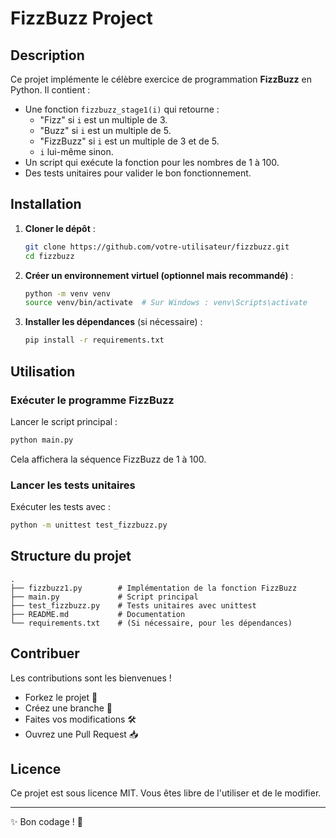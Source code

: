 # FizzBuzz Project

## Description
Ce projet implémente le célèbre exercice de programmation **FizzBuzz** en Python. Il contient :

- Une fonction `fizzbuzz_stage1(i)` qui retourne :
  - "Fizz" si `i` est un multiple de 3.
  - "Buzz" si `i` est un multiple de 5.
  - "FizzBuzz" si `i` est un multiple de 3 et de 5.
  - `i` lui-même sinon.
- Un script qui exécute la fonction pour les nombres de 1 à 100.
- Des tests unitaires pour valider le bon fonctionnement.

## Installation

1. **Cloner le dépôt** :
   ```bash
   git clone https://github.com/votre-utilisateur/fizzbuzz.git
   cd fizzbuzz
   ```
2. **Créer un environnement virtuel (optionnel mais recommandé)** :
   ```bash
   python -m venv venv
   source venv/bin/activate  # Sur Windows : venv\Scripts\activate
   ```
3. **Installer les dépendances** (si nécessaire) :
   ```bash
   pip install -r requirements.txt
   ```

## Utilisation

### Exécuter le programme FizzBuzz

Lancer le script principal :
```bash
python main.py
```
Cela affichera la séquence FizzBuzz de 1 à 100.

### Lancer les tests unitaires

Exécuter les tests avec :
```bash
python -m unittest test_fizzbuzz.py
```

## Structure du projet
```
.
├── fizzbuzz1.py        # Implémentation de la fonction FizzBuzz
├── main.py             # Script principal
├── test_fizzbuzz.py    # Tests unitaires avec unittest
├── README.md           # Documentation
└── requirements.txt    # (Si nécessaire, pour les dépendances)
```

## Contribuer
Les contributions sont les bienvenues !
- Forkez le projet 🍴
- Créez une branche 🔀
- Faites vos modifications 🛠️
- Ouvrez une Pull Request 📥

## Licence
Ce projet est sous licence MIT. Vous êtes libre de l'utiliser et de le modifier.

---

✨ Bon codage ! 🚀
